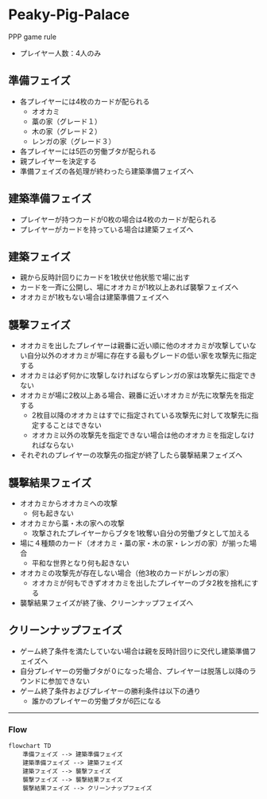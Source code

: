 # Peaky-Pig-Palace

PPP game rule

- プレイヤー人数：4人のみ

## 準備フェイズ

- 各プレイヤーには4枚のカードが配られる
  - オオカミ
  - 藁の家（グレード１）
  - 木の家（グレード２）
  - レンガの家（グレード３）
- 各プレイヤーには5匹の労働ブタが配られる
- 親プレイヤーを決定する
- 準備フェイズの各処理が終わったら建築準備フェイズへ

## 建築準備フェイズ

- プレイヤーが持つカードが0枚の場合は4枚のカードが配られる
- プレイヤーがカードを持っている場合は建築フェイズへ

## 建築フェイズ

- 親から反時計回りにカードを1枚伏せ他状態で場に出す
- カードを一斉に公開し、場にオオカミが1枚以上あれば襲撃フェイズへ
- オオカミが1枚もない場合は建築準備フェイズへ

## 襲撃フェイズ

- オオカミを出したプレイヤーは親番に近い順に他のオオカミが攻撃していない自分以外のオオカミが場に存在する最もグレードの低い家を攻撃先に指定する
- オオカミは必ず何かに攻撃しなければならずレンガの家は攻撃先に指定できない
- オオカミが場に2枚以上ある場合、親番に近いオオカミが先に攻撃先を指定する
  - 2枚目以降のオオカミはすでに指定されている攻撃先に対して攻撃先に指定することはできない
  - オオカミ以外の攻撃先を指定できない場合は他のオオカミを指定しなければならない
- それぞれのプレイヤーの攻撃先の指定が終了したら襲撃結果フェイズへ

## 襲撃結果フェイズ

- オオカミからオオカミへの攻撃
  - 何も起きない
- オオカミから藁・木の家への攻撃
  - 攻撃されたプレイヤーからブタを1枚奪い自分の労働ブタとして加える
- 場に４種類のカード（オオカミ・藁の家・木の家・レンガの家）が揃った場合
  - 平和な世界となり何も起きない
- オオカミの攻撃先が存在しない場合（他3枚のカードがレンガの家）
  - オオカミが何もできずオオカミを出したプレイヤーのブタ2枚を捨札にする
- 襲撃結果フェイズが終了後、クリーンナップフェイズへ

## クリーンナップフェイズ

- ゲーム終了条件を満たしていない場合は親を反時計回りに交代し建築準備フェイズへ
- 自分プレイヤーの労働ブタが０になった場合、プレイヤーは脱落し以降のラウンドに参加できない
- ゲーム終了条件およびプレイヤーの勝利条件は以下の通り
  - 誰かのプレイヤーの労働ブタが6匹になる

---

### Flow

```mermaid
flowchart TD
    準備フェイズ --> 建築準備フェイズ
    建築準備フェイズ --> 建築フェイズ
    建築フェイズ --> 襲撃フェイズ
    襲撃フェイズ --> 襲撃結果フェイズ
    襲撃結果フェイズ --> クリーンナップフェイズ
```
